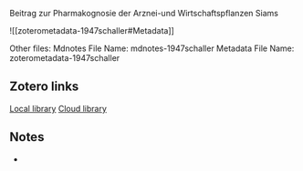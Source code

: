 Beitrag zur Pharmakognosie der Arznei-und Wirtschaftspflanzen Siams

![[zoterometadata-1947schaller#Metadata]]

Other files:
 Mdnotes File Name: mdnotes-1947schaller
 Metadata File Name: zoterometadata-1947schaller

## Zotero links

[Local library](zotero://select/items/1_X4TRC8MQ)
[Cloud library](http://zotero.org/users/8542045/items/X4TRC8MQ)

## Notes

-